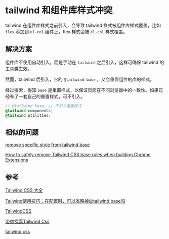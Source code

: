 # tailwind 和组件库样式冲突

tailwind  在组件库样式之前引入，会导致 tailwind 样式被组件库样式覆盖，比如 `flex` 添加到 `el-col` 组件上，flex 样式会被 `el-col` 样式覆盖。

## 解决方案

组件库不使用自动引入，而是手动在 `tailwind` 之后引入，这样可确保 tailwind 的工具类生效。

然而，tailwind 后引入，它的 `@tailwind base` ，又会重置组件的库的样式。

经过搜索，得知 `base` 是重置样式，以保证页面在不同浏览器中的一致性。如果已经有了一套自己的重置样式，可不引入。

```scss
// @tailwind base; // 不引入重置样式
@tailwind components;
@tailwind utilities;
```

## 相似的问题

[remove specific style from tailwind base](https://stackoverflow.com/questions/71783177/remove-specific-style-from-tailwind-base)

[How to safely remove Tailwind CSS base rules when building Chrome Extensions](https://medium.com/@trungpv1601/how-to-safely-remove-tailwind-css-base-rules-when-building-chrome-extensions-f5ca9f9a9d04)

## 参考

[Tailwind CSS 大全](https://powerkaifu.github.io/2020/09/24/lesson-tailwind-css/)

[Tailwind使用技巧：在配置时，可以省略掉@tailwind base吗](https://blog.csdn.net/andy_68147772/article/details/134679114)

[TailwindCSS](https://hsuchihting.github.io/categories/TailwindCSS/)

[带你探索Tailwind Css](https://mdnice.com/writing/a8fb53dcc8654401802fe1c935c41104)

[tailwind css](https://blackglory.me/notes/tailwind-css)
